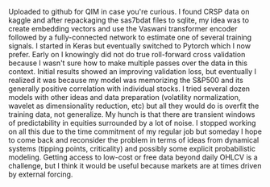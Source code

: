 Uploaded to github for QIM in case you're curious. I found CRSP data on kaggle and after repackaging the sas7bdat files to sqlite, my idea was to create embedding vectors and use the Vaswani transformer encoder followed by a fully-connected network to estimate one of several training signals. I started in Keras but eventually switched to Pytorch which I now prefer. Early on I knowingly did not do true roll-forward cross validation because I wasn't sure how to make multiple passes over the data in this context. Initial results showed an improving validation loss, but eventually I realized it was because my model was memorizing the S&P500 and its generally positive correlation with individual stocks. I tried several dozen models with other ideas and data preparation (volatility normalization, wavelet as dimensionality reduction, etc) but all they would do is overfit the training data, not generalize. My hunch is that there are transient windows of predictability in equities surrounded by a lot of noise. I stopped working on all this due to the time commitment of my regular job but someday I hope to come back and reconsider the problem in terms of ideas from dynamical systems (tipping points, criticality) and possibly some explicit probabilistic modeling. Getting access to low-cost or free data beyond daily OHLCV is a challenge, but I think it would be useful because markets are at times driven by external forcing. 
